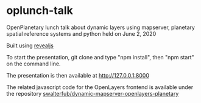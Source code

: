 # oplunch-talk
OpenPlanetary lunch talk about dynamic layers using mapserver, planetary spatial reference systems and python held on June 2, 2020

Built using [revealjs](https://revealjs.com)

To start the presentation, git clone and type "npm install", then "npm start" on the command line.

The presentation is then available at http://127.0.0.1:8000

The related javascript code for the OpenLayers frontend is available under the repository [swalterfub/dynamic-mapserver-openlayers-planetary](https://github.com/swalterfub/dynamic-mapserver-openlayers-planetary)

